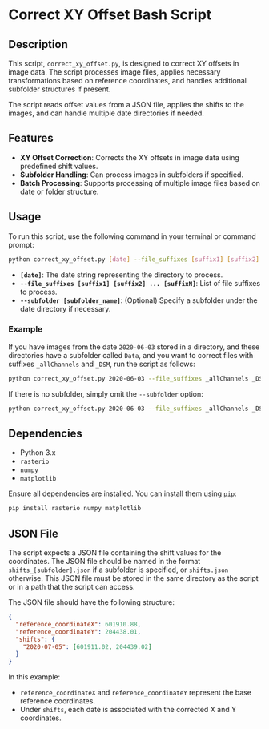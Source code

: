 
# Correct XY Offset Bash Script

## Description
This script, `correct_xy_offset.py`, is designed to correct XY offsets in image data. The script processes image files, applies necessary transformations based on reference coordinates, and handles additional subfolder structures if present.

The script reads offset values from a JSON file, applies the shifts to the images, and can handle multiple date directories if needed.

## Features
- **XY Offset Correction**: Corrects the XY offsets in image data using predefined shift values.
- **Subfolder Handling**: Can process images in subfolders if specified.
- **Batch Processing**: Supports processing of multiple image files based on date or folder structure.

## Usage
To run this script, use the following command in your terminal or command prompt:

```bash
python correct_xy_offset.py [date] --file_suffixes [suffix1] [suffix2] ... [suffixN] --subfolder [subfolder_name]
```

- **`[date]`**: The date string representing the directory to process.
- **`--file_suffixes [suffix1] [suffix2] ... [suffixN]`**: List of file suffixes to process.
- **`--subfolder [subfolder_name]`**: (Optional) Specify a subfolder under the date directory if necessary.

### Example

If you have images from the date `2020-06-03` stored in a directory, and these directories have a subfolder called `Data`, and you want to correct files with suffixes `_allChannels` and `_DSM`, run the script as follows:

```bash
python correct_xy_offset.py 2020-06-03 --file_suffixes _allChannels _DSM --subfolder Data
```

If there is no subfolder, simply omit the `--subfolder` option:

```bash
python correct_xy_offset.py 2020-06-03 --file_suffixes _allChannels _DSM
```

## Dependencies
- Python 3.x
- `rasterio`
- `numpy`
- `matplotlib`

Ensure all dependencies are installed. You can install them using `pip`:

```bash
pip install rasterio numpy matplotlib
```

## JSON File
The script expects a JSON file containing the shift values for the coordinates. The JSON file should be named in the format `shifts_[subfolder].json` if a subfolder is specified, or `shifts.json` otherwise. This JSON file must be stored in the same directory as the script or in a path that the script can access.

The JSON file should have the following structure:


```json
{
  "reference_coordinateX": 601910.88,
  "reference_coordinateY": 204438.01,
  "shifts": {
    "2020-07-05": [601911.02, 204439.02]
  }
}
```

In this example:
- `reference_coordinateX` and `reference_coordinateY` represent the base reference coordinates.
- Under `shifts`, each date is associated with the corrected X and Y coordinates.



